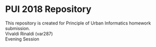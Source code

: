# PUI 2018 Repository
This repository is created for Principle of Urban Informatics homework submission. </br>
Vivaldi Rinaldi (var287) </br>
Evening Session

